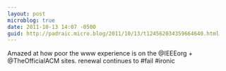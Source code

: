```yaml
---
layout: post
microblog: true
date: 2011-10-13 14:07 -0500
guid: http://padraic.micro.blog/2011/10/13/t124562034359664640.html
---
```

Amazed at how poor the www experience is on the @IEEEorg + @TheOfficialACM sites. renewal continues to #fail #ironic

